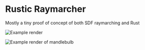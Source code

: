 # Rustic Raymarcher

Mostly a tiny proof of concept of both SDF raymarching and Rust

![Example render](https://github.com/vwood/rust_raymarch/simple.png)

![Example render of mandlebulb](https://github.com/vwood/rust_raymarch/mandlebulb.png)
